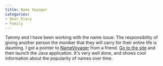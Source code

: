 ```yaml
---
title: Name Voyager
categories:
- Dear Diary
- Family
---
```


Tammy and I have been working with the name issue. The responsibility of giving another person the moniker that they will carry for their entire life is daunting. I got a pointer to [NameVoyager](http://www.babynamewizard.com/namevoyager/) from a friend. [Go to the site](http://www.babynamewizard.com/namevoyager/) and then launch the Java application. It's very well done, and shows cool information about the popularity of names over time.
